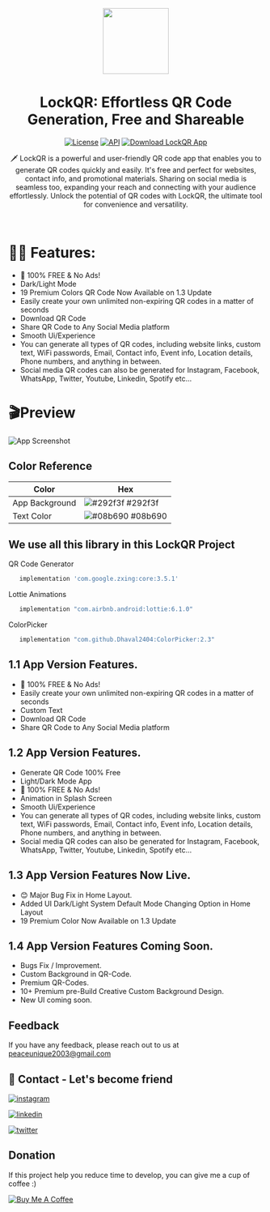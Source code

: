 <p align="center">
    <img src="https://github.com/SagarDhadke/LockQR/assets/70995022/997ca991-4773-4652-87dd-ceb9ad38f00f"
        height="130">
</p>

<h1 align="center">LockQR: Effortless QR Code Generation, Free and Shareable</h1>

<p align="center">
  <a href="https://opensource.org/licenses/Apache-2.0"><img alt="License" src="https://img.shields.io/badge/License-Apache%202.0-blue.svg"/></a>
  <a href="https://android-arsenal.com/api?level=24"><img alt="API" src="https://img.shields.io/badge/API-24%2B-brightgreen.svg?style=flat"/></a>
    <a href="https://sagardhadke.github.io/LockQR/"><img alt="Download LockQR App" src="https://img.shields.io/badge/Download_App-1K+-red"/></a>
</p>

<p align="center">  
🗡️ LockQR is a powerful and user-friendly QR code app that enables you to generate QR codes quickly and easily. It's free and perfect for websites, contact info, and promotional materials. Sharing on social media is seamless too, expanding your reach and connecting with your audience effortlessly. Unlock the potential of QR codes with LockQR, the ultimate tool for convenience and versatility.
</p>
</br>

# 🐱‍🏍 Features:

* 📣 100% FREE & No Ads!
* Dark/Light Mode
* 19 Premium Colors QR Code Now Available on 1.3 Update
* Easily create your own unlimited non-expiring QR codes in a matter of seconds
* Download QR Code
* Share QR Code to Any Social Media platform
* Smooth Ui/Experience
* You can generate all types of QR codes, including website links, custom text, WiFi passwords, Email, Contact info, Event info, Location details, Phone numbers, and anything in between.
* Social media QR codes can also be generated for Instagram, Facebook, WhatsApp, Twitter, Youtube, Linkedin, Spotify etc...

# 🎬Preview

![App Screenshot](https://github.com/SagarDhadke/LockQR/assets/70995022/c9399873-27d8-4025-a757-733fb72701cd)

## Color Reference

| Color             | Hex                                                                |
| ----------------- | ------------------------------------------------------------------ |
| App Background| ![#292f3f](https://via.placeholder.com/10/292f3f?text=+) #292f3f |
| Text Color | ![#08b690](https://via.placeholder.com/10/08b690?text=+) #08b690 |



## We use all this library in this LockQR Project

QR Code Generator 

```bash
   implementation 'com.google.zxing:core:3.5.1'
```

Lottie Animations

```bash
   implementation "com.airbnb.android:lottie:6.1.0"
```

ColorPicker

```bash
   implementation "com.github.Dhaval2404:ColorPicker:2.3"
```


## 1.1 App Version Features.

- 📣 100% FREE & No Ads!
- Easily create your own unlimited non-expiring QR codes in a matter of seconds
- Custom Text
- Download QR Code 
- Share QR Code to Any Social Media platform

## 1.2 App Version Features.

- Generate QR Code 100% Free
- Light/Dark Mode App
- 📣 100% FREE & No Ads!
- Animation in Splash Screen
- Smooth Ui/Experience
- You can generate all types of QR codes, including website links, custom text, WiFi passwords, Email, Contact info, Event info, Location details, Phone numbers, and anything in between.
- Social media QR codes can also be generated for Instagram, Facebook, WhatsApp, Twitter, Youtube, Linkedin, Spotify etc...

## 1.3 App Version Features Now Live.

- 😊 Major Bug Fix in Home Layout.
- Added UI Dark/Light System Default Mode Changing Option in Home Layout
- 19 Premium Color Now Available on 1.3 Update

## 1.4 App Version Features Coming Soon.

- Bugs Fix / Improvement.
- Custom Background in QR-Code.
- Premium QR-Codes.
- 10+ Premium pre-Build Creative Custom Background Design.
- New UI coming soon.

## Feedback

If you have any feedback, please reach out to us at peaceunique2003@gmail.com

## 🔗 Contact - Let's become friend
[![instagram](https://img.shields.io/badge/Instagram-E4405F?style=for-the-badge&logo=instagram&logoColor=white)](https://www.instagram.com/sagardhadke_uc/)

[![linkedin](https://img.shields.io/badge/linkedin-0A66C2?style=for-the-badge&logo=linkedin&logoColor=white)](https://www.linkedin.com/in/sagar-dhadke-6a466b206/)

[![twitter](https://img.shields.io/badge/twitter-1DA1F2?style=for-the-badge&logo=twitter&logoColor=white)](https://twitter.com/sagardhadke_uc)

## Donation
If this project help you reduce time to develop, you can give me a cup of coffee :) 

<a href="https://www.buymeacoffee.com/sagardhadke" target="_blank"><img src="https://bmc-cdn.nyc3.digitaloceanspaces.com/BMC-button-images/custom_images/orange_img.png" alt="Buy Me A Coffee" style="height: auto !important;width: auto !important;" ></a>

